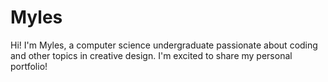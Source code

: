 # Myles
Hi! I'm Myles, a computer science undergraduate passionate about coding and other topics in creative design. I'm excited to share my personal portfolio!
